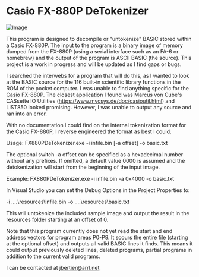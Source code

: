 # Casio FX-880P DeTokenizer

![Image](https://github.com/user-attachments/assets/640a7728-1324-42bf-9c14-ec601b730d42)

This program is designed to decompile or "untokenize" BASIC stored within a Casio FX-880P.  The input to the program is a binary image of memory dumped from the FX-880P (using a serial interface such as an FA-6 or homebrew) and the output of the program is ASCII BASIC (the source).  This project is a work in progress and will be updated as I find gaps or bugs.

I searched the interwebs for a program that will do this, as I wanted to look at the BASIC source for the 116 built-in scientific library functions in the ROM of the pocket computer.  I was unable to find anything specific for the Casio FX-880P.  The closest application I found was Marcus von Cube's CASsette IO Utilities (https://www.mvcsys.de/doc/casioutil.html) and LIST850 looked promising.  However, I was unable to output any source and ran into an error.

With no documentation I could find on the internal tokenization format for the Casio FX-880P, I reverse engineered the format as best I could.

Usage: FX880PDeTokenizer.exe -i infile.bin [-a offset] -o basic.txt

The optional switch -a offset can be specified as a hexadecimal number without any prefixes. If omitted, a default value 0000 is assumed and the detokenization will start from the beginning of the input image. 

Example: FX880PDeTokenizer.exe -i infile.bin -a 0x4000 -o basic.txt

In Visual Studio you can set the Debug Options in the Project Properties to:

-i ..\..\resources\infile.bin -o ..\..\resources\basic.txt

This will untokenize the included sample image and output the result in the resources folder starting at an offset of 0.

Note that this program currently does not yet read the start and end address vectors for program areas P0-P9. It scours the entire file (starting at the optional offset) and outputs all valid BASIC lines it finds.  This means it could output previously deleted lines, deleted programs, partial programs in addition to the current valid programs.

I can be contacted at jbertier@arrl.net
